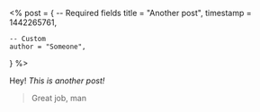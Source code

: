 <%
post = {
	-- Required fields
	title = "Another post",
	timestamp = 1442265761,

	-- Custom
	author = "Someone",
}
%>

Hey! *This is another post!*

> Great job, man
